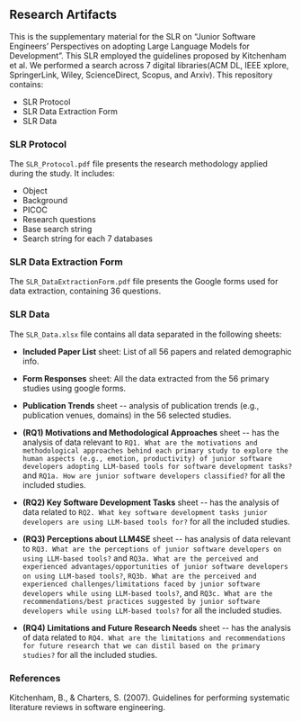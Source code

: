 ﻿## Research Artifacts


This is the supplementary material for the SLR on “Junior Software Engineers’ Perspectives on adopting Large Language Models for Development”. This SLR employed the guidelines proposed by Kitchenham et al. We performed a search across 7 digital libraries(ACM DL, IEEE xplore, SpringerLink, Wiley, ScienceDirect, Scopus, and Arxiv). This repository contains:


* SLR Protocol 
* SLR Data Extraction Form 
* SLR Data


### SLR Protocol


The `SLR_Protocol.pdf` file presents the research methodology applied during the study. It includes:
* Object
* Background
* PICOC
* Research questions
* Base search string
* Search string for each 7 databases


### SLR Data Extraction Form


The `SLR_DataExtractionForm.pdf` file presents the Google forms used for data extraction, containing 36 questions. 




### SLR Data 


The `SLR_Data.xlsx` file contains all data separated in the following sheets:

* **Included Paper List** sheet: List of all 56 papers and related demographic info. 


* **Form Responses** sheet: All the data extracted from the 56 primary studies using google forms. 


* **Publication Trends** sheet -- analysis of publication trends (e.g., publication venues, domains) in the 56 selected studies. 


* **(RQ1) Motivations and Methodological Approaches** sheet -- has the analysis of data relevant to `RQ1. What are the motivations and methodological approaches behind each primary study to explore the human aspects (e.g., emotion, productivity) of junior software developers adopting LLM-based tools for software development tasks?` and `RQ1a. How are junior software developers classified?` for all the included studies. 


* **(RQ2) Key Software Development Tasks** sheet -- has the analysis of data related to `RQ2. What key software development tasks junior developers are using LLM-based tools for?` for all the included studies. 


* **(RQ3) Perceptions about LLM4SE** sheet -- has analysis of data relevant to `RQ3. What are the perceptions of junior software developers on using LLM-based tools?` and `RQ3a. What are the perceived and experienced advantages/opportunities of junior software developers on using LLM-based tools?`, `RQ3b. What are the perceived and experienced challenges/limitations faced by junior software developers while using LLM-based tools?`, and `RQ3c. What are the recommendations/best practices suggested by junior software developers while using LLM-based tools?` for all the included studies.


* **(RQ4) Limitations and Future Research Needs** sheet -- has the analysis of data related to `RQ4. What are the limitations and recommendations for future research that we can distil based on the primary studies?` for all the included studies. 



### References


Kitchenham, B., & Charters, S. (2007). Guidelines for performing systematic literature reviews in software engineering.